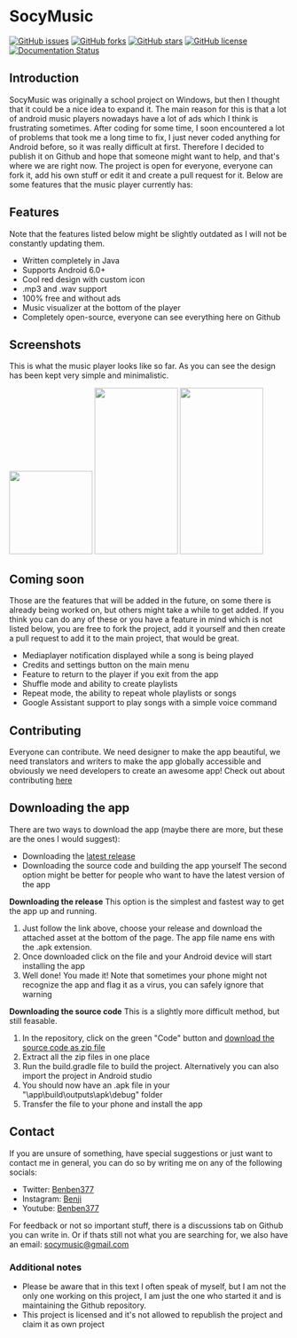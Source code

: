 # SocyMusic
[![GitHub issues](https://img.shields.io/github/issues/Benji377/SocyMusic)](https://github.com/Benji377/SocyMusic/issues) [![GitHub forks](https://img.shields.io/github/forks/Benji377/SocyMusic)](https://github.com/Benji377/SocyMusic/network) [![GitHub stars](https://img.shields.io/github/stars/Benji377/SocyMusic)](https://github.com/Benji377/SocyMusic/stargazers) [![GitHub license](https://img.shields.io/github/license/Benji377/SocyMusic)](https://github.com/Benji377/SocyMusic/blob/main/LICENSE) [![Documentation Status](https://readthedocs.org/projects/socymusic/badge/?version=latest)](https://socymusic.readthedocs.io/en/latest/?badge=latest)

## Introduction
SocyMusic was originally a school project on Windows, but then I thought that it could be a nice idea to expand it. The main reason for this is that a lot of android music players nowadays have a lot of ads which I think is frustrating sometimes. After coding for some time, I soon encountered a lot of problems that took me a long time to fix, I just never coded anything for Android before, so it was really difficult at first. Therefore I decided to publish it on Github and hope that someone might want to help, and that's where we are right now. The project is open for everyone, everyone can fork it, add his own stuff or edit it and create a pull request for it. Below are some features that the music player currently has:

## Features
Note that the features listed below might be slightly outdated as I will not be constantly updating them.
- Written completely in Java
- Supports Android 6.0+
- Cool red design with custom icon
- .mp3 and .wav support
- 100% free and without ads
- Music visualizer at the bottom of the player
- Completely open-source, everyone can see everything here on Github

## Screenshots
This is what the music player looks like so far. As you can see the design has been kept very simple and minimalistic.

<img src="https://user-images.githubusercontent.com/50681275/119388676-e6692c00-bcca-11eb-8569-244e41e765d3.jpg" width="150" height="150">  <img src="https://user-images.githubusercontent.com/50681275/119388697-eb2de000-bcca-11eb-97f6-00b4c7d5daf9.jpg" width="150" height="300">  <img src="https://user-images.githubusercontent.com/50681275/119388684-e8cb8600-bcca-11eb-983b-2311b8a9a441.jpg" width="150" height="300">

## Coming soon
Those are the features that will be added in the future, on some there is already being worked on, but others might take a while to get added. If you think you can do any of these or you have a feature in mind which is not listed below, you are free to fork the project, add it yourself and then create a pull request to add it to the main project, that would be great.

- Mediaplayer notification displayed while a song is being played
- Credits and settings button on the main menu
- Feature to return to the player if you exit from the app
- Shuffle mode and ability to create playlists
- Repeat mode, the ability to repeat whole playlists or songs
- Google Assistant support to play songs with a simple voice command

## Contributing
Everyone can contribute. We need designer to make the app beautiful, we need translators and writers to make the app globally accessible and obviously we need developers to create an awesome app!
Check out about contributing [here](CONTRIBUTING.md)

## Downloading the app
There are two ways to download the app (maybe there are more, but these are the ones I would suggest):
- Downloading the [latest release](https://github.com/Benji377/SocyMusic/releases/latest)
- Downloading the source code and building the app yourself
The second option might be better for people who want to have the latest version of the app

**Downloading the release**
This option is the simplest and fastest way to get the app up and running. 
1. Just follow the link above, choose your release and download the attached asset at the bottom of the page. The app file name ens with the .apk extension.
2. Once downloaded click on the file and your Android device will start installing the app
3. Well done! You made it!
Note that sometimes your phone might not recognize the app and flag it as a virus, you can safely ignore that warning

**Downloading the source code**
This is a slightly more difficult method, but still feasable.
1. In the repository, click on the green "Code" button and [download the source code as zip file](https://github.com/Benji377/SocyMusic/archive/refs/heads/main.zip)
2. Extract all the zip files in one place
3. Run the build.gradle file to build the project. Alternatively you can also import the project in Android studio
4. You should now have an .apk file in your "\app\build\outputs\apk\debug" folder
5. Transfer the file to your phone and install the app

## Contact
If you are unsure of something, have special suggestions or just want to contact me in general, you can do so by writing me on any of the following socials:
- Twitter: [Benben377](https://twitter.com/Benben377)
- Instagram: [Benji](https://www.instagram.com/benji_the_one/)
- Youtube: [Benben377](https://www.youtube.com/channel/UCgkbKNjZCFy9EiToD5MK4O)

For feedback or not so important stuff, there is a discussions tab on Github you can write in.
Or if thats still not what you are searching for, we also have an email: socymusic@gmail.com

### Additional notes
- Please be aware that in this text I often speak of myself, but I am not the only one working on this project, I am just the one who started it and is maintaining the Github repository.
- This project is licensed and it's not allowed to republish the project and claim it as own project
